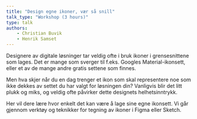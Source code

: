 ```yaml
---
title: "Design egne ikoner, vær så snill"
talk_type: "Workshop (3 hours)"
type: talk
authors:
    - Christian Buvik
    - Henrik Samset
---
```

Designere av digitale løsninger tar veldig ofte i bruk ikoner i grensesnittene som lages. Det er mange som sverger til f.eks. Googles Material-ikonsett, eller et av de mange andre gratis settene som finnes. 

Men hva skjer når du en dag trenger et ikon som skal representere noe som ikke dekkes av settet du har valgt for løsningen din? Vanligvis blir det litt plukk og miks, og veldig ofte påvirker dette designets helhetsinntrykk.

Her vil dere lære hvor enkelt det kan være å lage sine egne ikonsett. Vi går gjennom verktøy og teknikker for tegning av ikoner i Figma eller Sketch.
